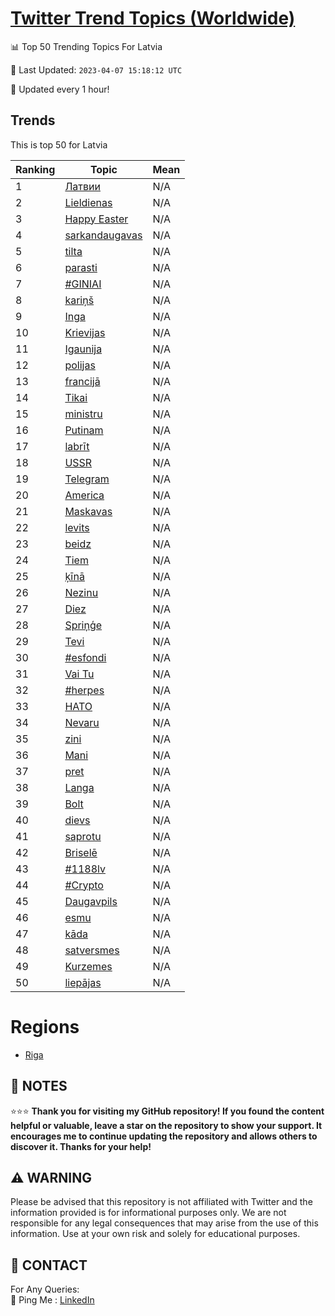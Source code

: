 [Twitter Trend Topics (Worldwide)](https://github.com/ErcinDedeoglu/Twitter-Trend-Topics)
==========


📊 Top 50 Trending Topics For Latvia

📆 Last Updated: `2023-04-07 15:18:12 UTC`

🔧 Updated every 1 hour!


## Trends

This is top 50 for Latvia

| Ranking | Topic | Mean |
| ------- | ------------ | ------------ |
| 1 | [Латвии](http://twitter.com/search?q=%d0%9b%d0%b0%d1%82%d0%b2%d0%b8%d0%b8) | N/A |
| 2 | [Lieldienas](http://twitter.com/search?q=Lieldienas) | N/A |
| 3 | [Happy Easter](http://twitter.com/search?q=Happy+Easter) | N/A |
| 4 | [sarkandaugavas](http://twitter.com/search?q=sarkandaugavas) | N/A |
| 5 | [tilta](http://twitter.com/search?q=tilta) | N/A |
| 6 | [parasti](http://twitter.com/search?q=parasti) | N/A |
| 7 | [#GINIAI](http://twitter.com/search?q=%23GINIAI) | N/A |
| 8 | [kariņš](http://twitter.com/search?q=kari%c5%86%c5%a1) | N/A |
| 9 | [Inga](http://twitter.com/search?q=Inga) | N/A |
| 10 | [Krievijas](http://twitter.com/search?q=Krievijas) | N/A |
| 11 | [Igaunija](http://twitter.com/search?q=Igaunija) | N/A |
| 12 | [polijas](http://twitter.com/search?q=polijas) | N/A |
| 13 | [francijā](http://twitter.com/search?q=francij%c4%81) | N/A |
| 14 | [Tikai](http://twitter.com/search?q=Tikai) | N/A |
| 15 | [ministru](http://twitter.com/search?q=ministru) | N/A |
| 16 | [Putinam](http://twitter.com/search?q=Putinam) | N/A |
| 17 | [labrīt](http://twitter.com/search?q=labr%c4%abt) | N/A |
| 18 | [USSR](http://twitter.com/search?q=USSR) | N/A |
| 19 | [Telegram](http://twitter.com/search?q=Telegram) | N/A |
| 20 | [America](http://twitter.com/search?q=America) | N/A |
| 21 | [Maskavas](http://twitter.com/search?q=Maskavas) | N/A |
| 22 | [levits](http://twitter.com/search?q=levits) | N/A |
| 23 | [beidz](http://twitter.com/search?q=beidz) | N/A |
| 24 | [Tiem](http://twitter.com/search?q=Tiem) | N/A |
| 25 | [ķīnā](http://twitter.com/search?q=%c4%b7%c4%abn%c4%81) | N/A |
| 26 | [Nezinu](http://twitter.com/search?q=Nezinu) | N/A |
| 27 | [Diez](http://twitter.com/search?q=Diez) | N/A |
| 28 | [Spriņģe](http://twitter.com/search?q=Spri%c5%86%c4%a3e) | N/A |
| 29 | [Tevi](http://twitter.com/search?q=Tevi) | N/A |
| 30 | [#esfondi](http://twitter.com/search?q=%23esfondi) | N/A |
| 31 | [Vai Tu](http://twitter.com/search?q=Vai+Tu) | N/A |
| 32 | [#herpes](http://twitter.com/search?q=%23herpes) | N/A |
| 33 | [НАТО](http://twitter.com/search?q=%d0%9d%d0%90%d0%a2%d0%9e) | N/A |
| 34 | [Nevaru](http://twitter.com/search?q=Nevaru) | N/A |
| 35 | [zini](http://twitter.com/search?q=zini) | N/A |
| 36 | [Mani](http://twitter.com/search?q=Mani) | N/A |
| 37 | [pret](http://twitter.com/search?q=pret) | N/A |
| 38 | [Langa](http://twitter.com/search?q=Langa) | N/A |
| 39 | [Bolt](http://twitter.com/search?q=Bolt) | N/A |
| 40 | [dievs](http://twitter.com/search?q=dievs) | N/A |
| 41 | [saprotu](http://twitter.com/search?q=saprotu) | N/A |
| 42 | [Briselē](http://twitter.com/search?q=Brisel%c4%93) | N/A |
| 43 | [#1188lv](http://twitter.com/search?q=%231188lv) | N/A |
| 44 | [#Crypto](http://twitter.com/search?q=%23Crypto) | N/A |
| 45 | [Daugavpils](http://twitter.com/search?q=Daugavpils) | N/A |
| 46 | [esmu](http://twitter.com/search?q=esmu) | N/A |
| 47 | [kāda](http://twitter.com/search?q=k%c4%81da) | N/A |
| 48 | [satversmes](http://twitter.com/search?q=satversmes) | N/A |
| 49 | [Kurzemes](http://twitter.com/search?q=Kurzemes) | N/A |
| 50 | [liepājas](http://twitter.com/search?q=liep%c4%81jas) | N/A |



# Regions

* [Riga](</Latvia/Riga.md>)



## 📝 NOTES

⭐⭐⭐ **Thank you for visiting my GitHub repository! If you found the content helpful or valuable, leave a star on the repository to show your support. It encourages me to continue updating the repository and allows others to discover it. Thanks for your help!**


## ⚠️ WARNING

Please be advised that this repository is not affiliated with Twitter and the information provided is for informational purposes only. We are not responsible for any legal consequences that may arise from the use of this information. Use at your own risk and solely for educational purposes.


## 📨 CONTACT

 For Any Queries:  
            🏓 Ping Me : [LinkedIn](https://www.linkedin.com/in/ercindedeoglu/)
